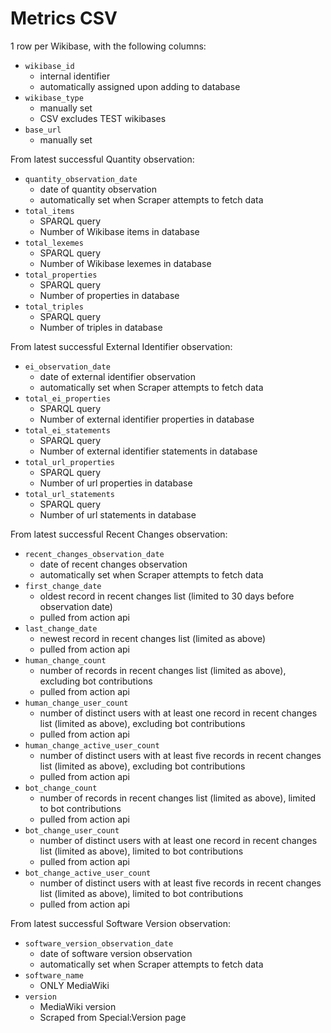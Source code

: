 # Metrics CSV

1 row per Wikibase, with the following columns:

- `wikibase_id`
  - internal identifier
  - automatically assigned upon adding to database
- `wikibase_type`
  - manually set
  - CSV excludes TEST wikibases
- `base_url`
  - manually set

From latest successful Quantity observation:

- `quantity_observation_date`
  - date of quantity observation
  - automatically set when Scraper attempts to fetch data
- `total_items`
  - SPARQL query
  - Number of Wikibase items in database
- `total_lexemes`
  - SPARQL query
  - Number of Wikibase lexemes in database
- `total_properties`
  - SPARQL query
  - Number of properties in database
- `total_triples`
  - SPARQL query
  - Number of triples in database

From latest successful External Identifier observation:

- `ei_observation_date`
  - date of external identifier observation
  - automatically set when Scraper attempts to fetch data
- `total_ei_properties`
  - SPARQL query
  - Number of external identifier properties in database
- `total_ei_statements`
  - SPARQL query
  - Number of external identifier statements in database
- `total_url_properties`
  - SPARQL query
  - Number of url properties in database
- `total_url_statements`
  - SPARQL query
  - Number of url statements in database

From latest successful Recent Changes observation:

- `recent_changes_observation_date`
  - date of recent changes observation
  - automatically set when Scraper attempts to fetch data
- `first_change_date`
  - oldest record in recent changes list (limited to 30 days before observation date)
  - pulled from action api
- `last_change_date`
  - newest record in recent changes list (limited as above)
  - pulled from action api
- `human_change_count`
  - number of records in recent changes list (limited as above), excluding bot contributions
  - pulled from action api
- `human_change_user_count`
  - number of distinct users with at least one record in recent changes list (limited as above), excluding bot contributions
  - pulled from action api
- `human_change_active_user_count`
  - number of distinct users with at least five records in recent changes list (limited as above), excluding bot contributions
  - pulled from action api
- `bot_change_count`
  - number of records in recent changes list (limited as above), limited to bot contributions
  - pulled from action api
- `bot_change_user_count`
  - number of distinct users with at least one record in recent changes list (limited as above), limited to bot contributions
  - pulled from action api
- `bot_change_active_user_count`
  - number of distinct users with at least five records in recent changes list (limited as above), limited to bot contributions
  - pulled from action api

From latest successful Software Version observation:

- `software_version_observation_date`
  - date of software version observation
  - automatically set when Scraper attempts to fetch data
- `software_name`
  - ONLY MediaWiki
- `version`
  - MediaWiki version
  - Scraped from Special:Version page
